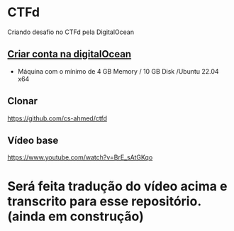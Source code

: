 # CTFd
Criando desafio no CTFd pela DigitalOcean


## [Criar conta na digitalOcean](https://cloud.digitalocean.com/)

- Máquina com o mínimo de 4 GB Memory / 10 GB Disk /Ubuntu 22.04 x64

## Clonar

https://github.com/cs-ahmed/ctfd

## Vídeo base

https://www.youtube.com/watch?v=BrE_sAtGKqo


# Será feita tradução do vídeo acima e transcrito para esse repositório. (ainda em construção)
